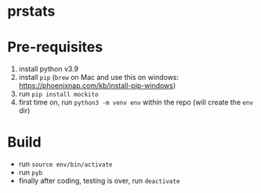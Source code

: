 # prstats

# Pre-requisites
1. install python v3.9
2. install `pip` (`brew` on Mac and use this on windows: https://phoenixnap.com/kb/install-pip-windows)
3. run `pip install mockito`
4. first time on, run `python3 -m venv env` within the repo (will create the `env` dir)


# Build
- run `source env/bin/activate`
- run `pyb`
- finally after coding, testing is over, run `deactivate`